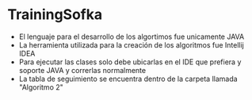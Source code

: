 # TrainingSofka

- El lenguaje para el desarrollo de los algortimos fue unicamente JAVA
- La herramienta utilizada para la creación de los algoritmos fue Intellij IDEA 
- Para ejecutar las clases solo debe ubicarlas en el IDE que prefiera y soporte JAVA y correrlas normalmente 
- La tabla de seguimiento se encuentra dentro de la carpeta llamada "Algoritmo 2"
